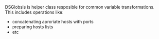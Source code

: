 DSGlobsls is helper class resposible for common variable transformations.
This includes operations like:
- concatenating aproriate hosts with ports
- preparing hosts lists
- etc